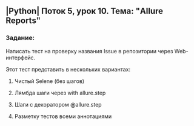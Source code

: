 ## |Python| Поток 5, урок 10. Тема: "Allure Reports"

### Задание:

Написать тест на проверку названия Issue в репозитории через Web-интерфейс.

Этот тест представить в нескольких вариантах:

1. Чистый Selene (без шагов)

2. Лямбда шаги через with allure.step

3. Шаги с декоратором @allure.step

4. Разметку тестов всеми аннотациями